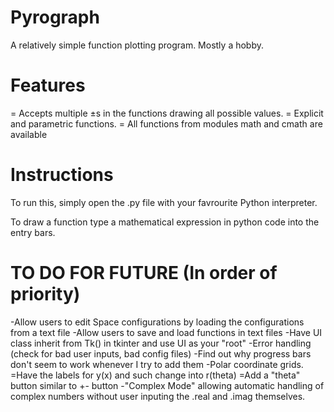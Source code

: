# Pyrograph
A relatively simple function plotting program. Mostly a hobby.

# Features
  = Accepts multiple ±s in the functions drawing all possible values.
  = Explicit and parametric functions.
  = All functions from modules math and cmath are available
  
# Instructions
To run this, simply open the .py file with your favrourite Python interpreter.

To draw a function type a mathematical expression in python code into the entry bars.

# TO DO FOR FUTURE (In order of priority)
  -Allow users to edit Space configurations by loading the configurations from a text file
  -Allow users to save and load functions in text files
  -Have UI class inherit from Tk() in tkinter and use UI as your "root"
  -Error handling (check for bad user inputs, bad config files)
  -Find out why progress bars don't seem to work whenever I try to add them
  -Polar coordinate grids.
    =Have the labels for y(x) and such change into r(theta)
    =Add a "theta" button similar to +- button
  -"Complex Mode" allowing automatic handling of complex numbers without user inputing the .real and .imag themselves.
